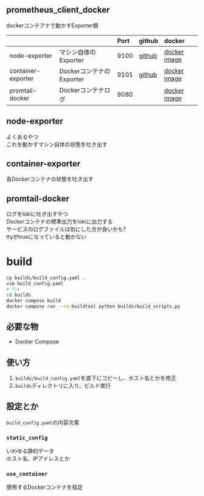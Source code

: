 ## prometheus_client_docker

dockerコンテアナで動かすExporter類

| | | Port | github | docker |
|:--|:--|:--|:--|:--|
| node-exporter | マシン自体のExporter | 9100 | [github](https://github.com/prometheus/node_exporter) | [docker image](https://quay.io/repository/prometheus/node-exporter?tab=tags&tag=latest) |
| container-exporter | DockerコンテナのExporter | 9101 | [github](https://github.com/google/cadvisor) | [docker image](https://console.cloud.google.com/gcr/images/cadvisor/GLOBAL/cadvisor) |
| promtail-docker | Dockerコンテナログ | 9080 |  | [docker image](https://hub.docker.com/r/grafana/promtail) |

## node-exporter

よくあるやつ  
これを動かすマシン自体の状態を吐き出す

## container-exporter

各Dockerコンテナの状態を吐き出す

## promtail-docker

ログをlokiに吐き出すやつ  
Dockerコンテナの標準出力をlokiに出力する  
サービスのログファイルは別にした方が良いかも?  
ttyがtrueになっていると動かない


# build

```bash
cp builds/build_config.yaml .
vim build_config.yaml
# fix
cd builds
docker compose build
docker compose run --rm buildtool python builds/build_scripts.py
```

## 必要な物

- Docker Compose

## 使い方

1. `builds/build_config.yaml`を直下にコピーし、ホスト名とかを修正
1. `builds`ディレクトリに入り、ビルド実行

## 設定とか

`build_config.yaml`の内容次第

### `static_config`

いわゆる静的データ  
ホスト名、IPアドレスとか

### `use_container`

使用するDockerコンテナを指定
